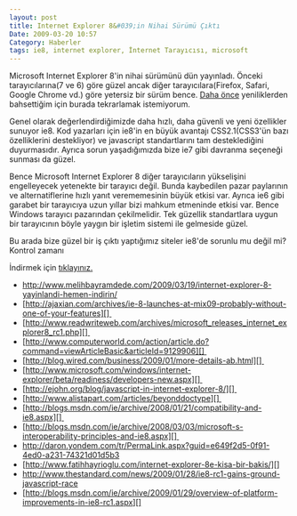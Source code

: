 ```yaml
---
layout: post
title: Internet Explorer 8&#039;in Nihai Sürümü Çıktı
Date: 2009-03-20 10:57
Category: Haberler
tags: ie8, internet explorer, İnternet Tarayıcısı, microsoft
---
```


Microsoft Internet Explorer 8'in nihai sürümünü dün yayınladı. Önceki
tarayıcılarına(7 ve 6) göre güzel ancak diğer tarayıcılara(Firefox,
Safari, Google Chrome vd.) göre yetersiz bir sürüm bence. [Daha önce][] yeniliklerden bahsettiğim için burada tekrarlamak istemiyorum. 

Genel olarak değerlendirdiğimizde daha hızlı, daha güvenli ve yeni
özellikler sunuyor ie8. Kod yazarları için ie8'in en büyük avantajı
CSS2.1(CSS3'ün bazı özelliklerini destekliyor) ve javascript
standartlarını tam desteklediğini duyurmasıdır. Ayrıca sorun
yaşadığımızda bize ie7 gibi davranma seçeneği sunması da güzel.

Bence Microsoft Internet Explorer 8 diğer tarayıcıların yükselişini
engelleyecek yetenekte bir tarayıcı değil. Bunda kaybedilen pazar
paylarının ve alternatiflerine hızlı yanıt verememesinin büyük etkisi
var. Ayrıca ie6 gibi garabet bir tarayıcıya uzun yıllar bizi mahkum
etmeninde etkisi var. Bence Windows tarayıcı pazarından çekilmelidir.
Tek güzellik standartlara uygun bir tarayıcının böyle yaygın bir işletim
sistemi ile gelmeside güzel. 

Bu arada bize güzel bir iş çıktı yaptığımız siteler ie8'de sorunlu mu
değil mi? Kontrol zamanı

İndirmek için [tıklayınız.][]

-   http://www.melihbayramdede.com/2009/03/19/internet-explorer-8-yayinlandi-hemen-indirin/
-   [http://ajaxian.com/archives/ie-8-launches-at-mix09-probably-without-one-of-your-features][] 
-   [http://www.readwriteweb.com/archives/microsoft_releases_internet_explorer8_rc1.php][] 
-   [http://www.computerworld.com/action/article.do?command=viewArticleBasic&articleId=9129906][] 
-   [http://blog.wired.com/business/2009/01/more-details-ab.html][] 
-   [http://www.microsoft.com/windows/internet-explorer/beta/readiness/developers-new.aspx][] 
-   [http://ejohn.org/blog/javascript-in-internet-explorer-8/][] 
-   [http://www.alistapart.com/articles/beyonddoctype][] 
-   [http://blogs.msdn.com/ie/archive/2008/01/21/compatibility-and-ie8.aspx][] 
-   [http://blogs.msdn.com/ie/archive/2008/03/03/microsoft-s-interoperability-principles-and-ie8.aspx][] 
-   http://daron.yondem.com/tr/PermaLink.aspx?guid=e649f2d5-0f91-4ed0-a231-74321d01d5b3
-   [http://www.fatihhayrioglu.com/internet-explorer-8e-kisa-bir-bakis/][]
-   http://www.thestandard.com/news/2009/01/28/ie8-rc1-gains-ground-javascript-race
-   [http://blogs.msdn.com/ie/archive/2009/01/29/overview-of-platform-improvements-in-ie8-rc1.aspx][]


  [Daha önce]: http://www.fatihhayrioglu.com/internet-explorer-8e-kisa-bir-bakis/
    "Daha önce"
  [tıklayınız.]: http://www.microsoft.com/windows/internet-explorer/default.aspx
    "tıklayınız."
  [http://ajaxian.com/archives/ie-8-launches-at-mix09-probably-without-one-of-your-features]: http://ajaxian.com/archives/ie-8-launches-at-mix09-probably-without-one-of-your-features
    "http://ajaxian.com/archives/ie-8-launches-at-mix09-probably-without-one-of-your-features"
  [http://www.readwriteweb.com/archives/microsoft_releases_internet_explorer8_rc1.php]: http://www.readwriteweb.com/archives/microsoft_releases_internet_explorer8_rc1.php
    "http://www.readwriteweb.com/archives/microsoft_releases_internet_explorer8_rc1.php"
  [http://www.computerworld.com/action/article.do?command=viewArticleBasic&articleId=9129906]: http://www.computerworld.com/action/article.do?command=viewArticleBasic&articleId=9129906
    "http://www.computerworld.com/action/article.do?command=viewArticleBasic&articleId=9129906"
  [http://blog.wired.com/business/2009/01/more-details-ab.html]: http://blog.wired.com/business/2009/01/more-details-ab.html
    "http://blog.wired.com/business/2009/01/more-details-ab.html"
  [http://www.microsoft.com/windows/internet-explorer/beta/readiness/developers-new.aspx]: http://www.microsoft.com/windows/internet-explorer/beta/readiness/developers-new.aspx
    "http://www.microsoft.com/windows/internet-explorer/beta/readiness/developers-new.aspx"
  [http://ejohn.org/blog/javascript-in-internet-explorer-8/]: http://ejohn.org/blog/javascript-in-internet-explorer-8/
    "http://ejohn.org/blog/javascript-in-internet-explorer-8/"
  [http://www.alistapart.com/articles/beyonddoctype]: http://www.alistapart.com/articles/beyonddoctype
    "http://www.alistapart.com/articles/beyonddoctype"
  [http://blogs.msdn.com/ie/archive/2008/01/21/compatibility-and-ie8.aspx]: http://blogs.msdn.com/ie/archive/2008/01/21/compatibility-and-ie8.aspx
    "http://blogs.msdn.com/ie/archive/2008/01/21/compatibility-and-ie8.aspx"
  [http://blogs.msdn.com/ie/archive/2008/03/03/microsoft-s-interoperability-principles-and-ie8.aspx]: http://blogs.msdn.com/ie/archive/2008/03/03/microsoft-s-interoperability-principles-and-ie8.aspx
    "http://blogs.msdn.com/ie/archive/2008/03/03/microsoft-s-interoperability-principles-and-ie8.aspx"
  [http://www.fatihhayrioglu.com/internet-explorer-8e-kisa-bir-bakis/]: http://www.fatihhayrioglu.com/internet-explorer-8e-kisa-bir-bakis/
    "http://www.fatihhayrioglu.com/internet-explorer-8e-kisa-bir-bakis/"
  [http://blogs.msdn.com/ie/archive/2009/01/29/overview-of-platform-improvements-in-ie8-rc1.aspx]: http://blogs.msdn.com/ie/archive/2009/01/29/overview-of-platform-improvements-in-ie8-rc1.aspx
    "http://blogs.msdn.com/ie/archive/2009/01/29/overview-of-platform-improvements-in-ie8-rc1.aspx"
